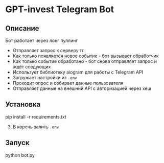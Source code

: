 # GPT-invest Telegram Bot

## Описание
Бот работает через лонг пуллинг 
- Отправляет запрос к серверу тг 
- Как только появляется новое событие - бот вызывает обработчик
- Как только событие обработано - бот снова отправляет запрос и ждёт следующих
- Использует библиотеку aiogram для работы с Telegram API
- Загружает настройки из `.env`
- Проходит опрос и собирает данные пользователя
- Отправляет данные на внешний API с авторизацией через хеш

## Установка

pip install -r requirements.txt

3. В корень залить `.env`

## Запуск

python bot.py
